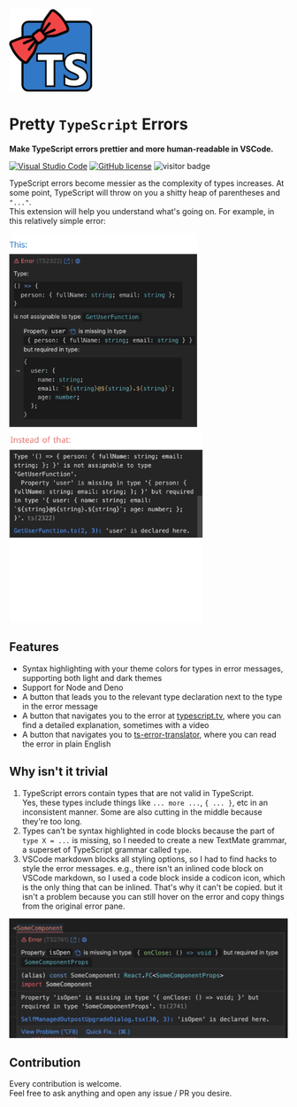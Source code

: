<img src="./assets/icon.png" width="150" /> 

# Pretty `TypeScript` Errors

<b>Make TypeScript errors prettier and more human-readable in VSCode.</b>  
  
[![Visual Studio Code](https://img.shields.io/badge/--007ACC?logo=visual%20studio%20code&logoColor=ffffff)](https://code.visualstudio.com/)&nbsp;[![GitHub license](https://badgen.net/github/license/yoavbls/pretty-ts-errors)](https://github.com/yoavbls/pretty-ts-errors/blob/main/LICENSE)&nbsp;![visitor badge](https://visitor-badge.glitch.me/badge?page_id=pretty-ts-errors)


TypeScript errors become messier as the complexity of types increases. At some point, TypeScript will throw on you a shitty heap of parentheses and `"..."`.  
This extension will help you understand what's going on. For example, in this relatively simple error:

<img src="./assets/this.png" style="max-height: 350px" />&nbsp; &nbsp; <img src="./assets/instead-of-that.png" style="max-height: 350px" />

## Features
- Syntax highlighting with your theme colors for types in error messages, supporting both light and dark themes
- Support for Node and Deno
- A button that leads you to the relevant type declaration next to the type in the error message
- A button that navigates you to the error at [typescript.tv](http://typescript.tv), where you can find a detailed explanation, sometimes with a video
- A button that navigates you to [ts-error-translator](https://ts-error-translator.vercel.app/), where you can read the error in plain English

  
## Why isn't it trivial
1. TypeScript errors contain types that are not valid in TypeScript.  
Yes, these types include things like `... more ...`, `{ ... }`, etc in an inconsistent manner. Some are also cutting in the middle because they're too long.
2. Types can't be syntax highlighted in code blocks because the part of `type X = ...` is missing, so I needed to create a new TextMate grammar, a superset of TypeScript grammar called `type`.
3. VSCode markdown blocks all styling options, so I had to find hacks to style the error messages. e.g., there isn't an inlined code block on VSCode markdown, so I used a code block inside a codicon icon, which is the only thing that can be inlined. That's why it can't be copied. but it isn't a problem because you can still hover on the error and copy things from the original error pane.  
<img src="./assets/errors-hover.png" width="600" /> 

## Contribution
Every contribution is welcome.  
Feel free to ask anything and open any issue / PR you desire.
